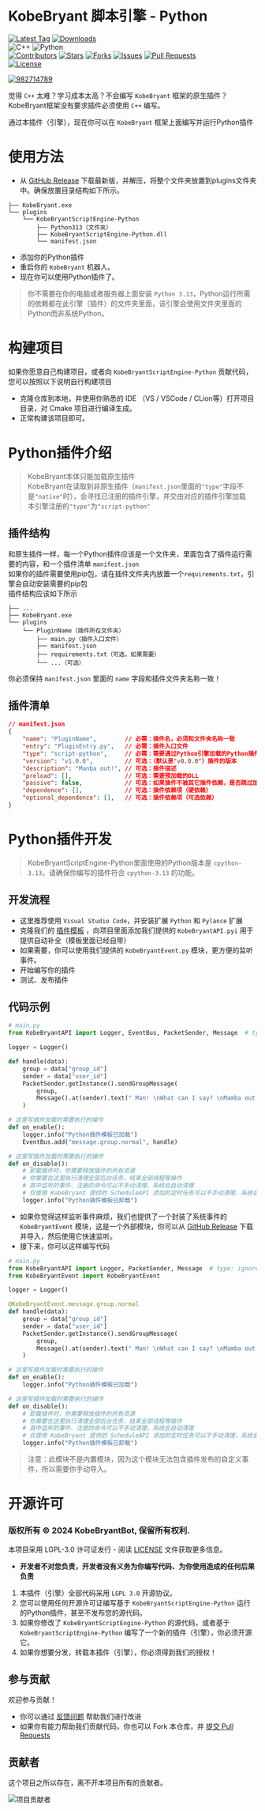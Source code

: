 # KobeBryant 脚本引擎 - Python

[![Latest Tag](https://img.shields.io/github/v/tag/KobeBryantBot/KobeBryantScriptEngine-Python?label=最新版本&style=for-the-badge)](https://github.com/KobeBryantBot/KobeBryantScriptEngine-Python/releases)
[![Downloads](https://img.shields.io/github/downloads/KobeBryantBot/KobeBryantScriptEngine-Python/total?style=for-the-badge&color=%2300ff00)](https://github.com/KobeBryantBot/KobeBryantScriptEngine-Python/releases)    
![C++](https://img.shields.io/badge/C++-23-blue?logo=C%2B%2B&logoColor=41a3ed&style=for-the-badge)
![Python](https://img.shields.io/badge/python-3.13-blue?logo=python&logoColor=edb641&style=for-the-badge)  
[![Contributors](https://img.shields.io/github/contributors/KobeBryantBot/KobeBryantScriptEngine-Python.svg?style=for-the-badge)](https://github.com/KobeBryantBot/KobeBryantScriptEngine-Python/graphs/contributors)
[![Stars](https://img.shields.io/github/stars/KobeBryantBot/KobeBryantScriptEngine-Python.svg?style=for-the-badge)](https://github.com/KobeBryantBot/KobeBryantScriptEngine-Python/stargazers)
[![Forks](https://img.shields.io/github/forks/KobeBryantBot/KobeBryantScriptEngine-Python.svg?style=for-the-badge)](https://github.com/KobeBryantBot/KobeBryantScriptEngine-Python/network/members)
[![Issues](https://img.shields.io/github/issues/KobeBryantBot/KobeBryantScriptEngine-Python.svg?style=for-the-badge)](https://github.com/KobeBryantBot/KobeBryantScriptEngine-Python/issues)
[![Pull Requests](https://img.shields.io/github/issues-pr/KobeBryantBot/KobeBryantScriptEngine-Python?style=for-the-badge)](https://github.com/KobeBryantBot/KobeBryantScriptEngine-Python/pulls)   
[![License](https://img.shields.io/github/license/KobeBryantBot/KobeBryantScriptEngine-Python.svg?style=for-the-badge)](LICENSE)
  
[![982714789](https://img.shields.io/badge/QQ交流群%20982714789-pink?style=for-the-badge&logo=tencent%20qq)](https://qm.qq.com/q/78bKZ18A9O)

觉得 `C++` 太难？学习成本太高？不会编写 `KobeBryant` 框架的原生插件？  
KobeBryant框架没有要求插件必须使用 `C++` 编写。  

通过本插件（引擎），现在你可以在 `KobeBryant` 框架上面编写并运行Python插件


# 使用方法

- 从 [GitHub Release](https://github.com/KobeBryantBot/KobeBryantScriptEngine-Python/releases) 下载最新版，并解压，将整个文件夹放置到plugins文件夹中。确保放置目录结构如下所示。
```text
├── KobeBryant.exe
└── plugins
    └── KobeBryantScriptEngine-Python
        ├── Python313（文件夹）
        ├── KobeBryantScriptEngine-Python.dll
        └── manifest.json
```
- 添加你的Python插件
- 重启你的 `KobeBryant` 机器人。
- 现在你可以使用Python插件了。

> 你不需要在你的电脑或者服务器上面安装 `Python 3.13`，Python运行所需的依赖都在此引擎（插件）的文件夹里面，该引擎会使用文件夹里面的Python而非系统Python。

# 构建项目
如果你愿意自己构建项目，或者向 `KobeBryantScriptEngine-Python` 贡献代码，您可以按照以下说明自行构建项目

- 克隆仓库到本地，并使用你熟悉的 IDE （VS / VSCode / CLion等）打开项目目录，对 Cmake 项目进行编译生成。
- 正常构建该项目即可。 

# Python插件介绍

> KobeBryant本体只能加载原生插件  
> KobeBryant在读取到非原生插件（`manifest.json`里面的`"type"`字段不是`"native"`时），会寻找已注册的插件引擎，并交由对应的插件引擎加载  
> 本引擎注册的`"type"`为`"script-python"`

## 插件结构

和原生插件一样，每一个Python插件应该是一个文件夹，里面包含了插件运行需要的内容，和一个插件清单 `manifest.json`  
如果你的插件需要使用pip包，请在插件文件夹内放置一个`requirements.txt`，引擎会自动安装需要的pip包  
插件结构应该如下所示

```text
├── ...
├── KobeBryant.exe
└── plugins
    └── PluginName（插件所在文件夹）
        ├── main.py（插件入口文件）
        ├── manifest.json
        ├── requirements.txt（可选，如果需要）
        └── ...（可选）
``` 

你必须保持 `manifest.json` 里面的 `name` 字段和插件文件夹名称一致！

## 插件清单

```json
// manifest.json
{
    "name": "PluginName",        // 必需：插件名，必须和文件夹名称一致
    "entry": "PluginEntry.py",   // 必需：插件入口文件
    "type": "script-python",     // 必需：需要通过Python引擎加载的Python插件必须填"script-python"
    "version": "v1.0.0",         // 可选：（默认是"v0.0.0"）插件的版本
    "description": "Manba out!", // 可选：插件描述
    "preload": [],               // 可选：需要预加载的DLL
    "passive": false,            // 可选：如果插件不被其它插件依赖，是否跳过加载（一般纯前置插件才填写true）
    "dependence": [],            // 可选：插件依赖项（硬依赖）
    "optional_dependence": [],   // 可选：插件依赖项（可选依赖）
}
```

# Python插件开发
> KobeBryantScriptEngine-Python里面使用的Python版本是 `cpython-3.13`，请确保你编写的插件符合 `cpython-3.13` 的功能。  

## 开发流程
- 这里推荐使用 `Visual Studio Code`，并安装扩展 `Python` 和 `Pylance` 扩展
- 克隆我们的 [插件模板](https://github.com/KobeBryantBot/Python-Plugin-Template) ，向项目里面添加我们提供的 `KobeBryantAPI.pyi` 用于提供自动补全（模板里面已经自带）
- 如果需要，你可以使用我们提供的 `KobeBryantEvent.py` 模块，更方便的监听事件。
- 开始编写你的插件
- 测试、发布插件

## 代码示例
```Python
# main.py
from KobeBryantAPI import Logger, EventBus, PacketSender, Message  # type: ignore

logger = Logger()

def handle(data):
    group = data["group_id"]
    sender = data["user_id"]
    PacketSender.getInstance().sendGroupMessage(
        group,
        Message().at(sender).text(" Man! \nWhat can I say? \nMamba out!"),
    )

# 这里写插件加载时需要执行的操作
def on_enable():
    logger.info("Python插件模板已加载")
    EventBus.add("message.group.normal", handle)

# 这里写插件加载时需要执行的操作
def on_disable():
    # 卸载插件时，你需要释放插件的所有资源
    # 你需要在这里执行清理全部后台任务，结束全部线程等操作
    # 其中监听的事件、注册的命令可以不手动清理，系统会自动清理
    # 仅使用 KobeBryant 提供的 ScheduleAPI 添加的定时任务可以不手动清理，系统会自动清理
    logger.info("Python插件模板已卸载")
```
- 如果你觉得这样监听事件麻烦，我们也提供了一个封装了系统事件的 `KobeBryantEvent` 模块，这是一个外部模块，你可以从 [GitHub Release](https://github.com/KobeBryantBot/KobeBryantScriptEngine-Python/releases) 下载并导入，然后使用它快速监听。  
- 接下来，你可以这样编写代码
```Python
# main.py
from KobeBryantAPI import Logger, PacketSender, Message  # type: ignore
from KobeBryantEvent import KobeBryantEvent

logger = Logger()

@KobeBryantEvent.message.group.normal
def handle(data):
    group = data["group_id"]
    sender = data["user_id"]
    PacketSender.getInstance().sendGroupMessage(
        group,
        Message().at(sender).text(" Man! \nWhat can I say? \nMamba out!"),
    )

# 这里写插件加载时需要执行的操作
def on_enable():
    logger.info("Python插件模板已加载")

# 这里写插件加载时需要执行的操作
def on_disable():
    # 卸载插件时，你需要释放插件的所有资源
    # 你需要在这里执行清理全部后台任务，结束全部线程等操作
    # 其中监听的事件、注册的命令可以不手动清理，系统会自动清理
    # 仅使用 KobeBryant 提供的 ScheduleAPI 添加的定时任务可以不手动清理，系统会自动清理
    logger.info("Python插件模板已卸载")
```
> 注意：此模块不是内置模块，因为这个模块无法包含插件发布的自定义事件，所以需要你手动导入。

# 开源许可

### 版权所有 © 2024 KobeBryantBot, 保留所有权利.

本项目采用 LGPL-3.0 许可证发行 - 阅读 [LICENSE](LICENSE) 文件获取更多信息。   

- **开发者不对您负责，开发者没有义务为你编写代码、为你使用造成的任何后果负责**
1. 本插件（引擎）全部代码采用 `LGPL 3.0` 开源协议。
2. 您可以使用任何开源许可证编写基于 `KobeBryantScriptEngine-Python` 运行的Python插件，甚至不发布您的源代码。
3. 如果你修改了 `KobeBryantScriptEngine-Python` 的源代码，或者基于 `KobeBryantScriptEngine-Python` 编写了一个新的插件（引擎），你必须开源它。
4. 如果你想要分发，转载本插件（引擎），你必须得到我们的授权！

## 参与贡献

欢迎参与贡献！  

- 你可以通过 [反馈问题](https://github.com/KobeBryantBot/KobeBryantScriptEngine-Python/issues/new/choose) 帮助我们进行改进  
- 如果你有能力帮助我们贡献代码，你也可以 Fork 本仓库，并 [提交 Pull Requests](https://github.com/KobeBryantBot/KobeBryantScriptEngine-Python/compare)

## 贡献者

这个项目之所以存在，离不开本项目所有的贡献者。

![项目贡献者](https://contrib.rocks/image?repo=KobeBryantBot/KobeBryantScriptEngine-Python)
